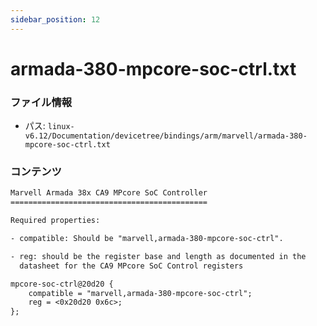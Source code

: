 ```yaml
---
sidebar_position: 12
---
```

# armada-380-mpcore-soc-ctrl.txt

### ファイル情報

- パス: `linux-v6.12/Documentation/devicetree/bindings/arm/marvell/armada-380-mpcore-soc-ctrl.txt`

### コンテンツ

```txt
Marvell Armada 38x CA9 MPcore SoC Controller
============================================

Required properties:

- compatible: Should be "marvell,armada-380-mpcore-soc-ctrl".

- reg: should be the register base and length as documented in the
  datasheet for the CA9 MPcore SoC Control registers

mpcore-soc-ctrl@20d20 {
	compatible = "marvell,armada-380-mpcore-soc-ctrl";
	reg = <0x20d20 0x6c>;
};

```
